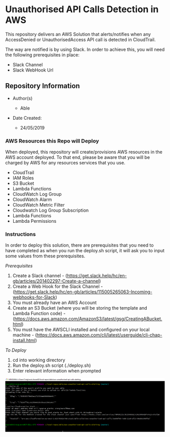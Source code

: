 # Unauthorised API Calls Detection in AWS #

This repository delivers an AWS Solution that alerts/notifies when any AccessDenied or UnauthorisedAccess API call is detected in CloudTrail.

The way are notified is by using Slack. In order to achieve this, you will need the following prerequisites in place: 

  - Slack Channel
  - Slack WebHook Url

## Repository Information ##

  - Author(s)
    - Able

  - Date Created: 
    - 24/05/2019

### AWS Resources this Repo will Deploy ###

When deployed, this repository will create/provisions AWS resources in the AWS account deployed. To that end, please be aware that you will be charged by AWS for any resources services that you use. 

  - CloudTrail
  - IAM Roles
  - S3 Bucket
  - Lambda Functions
  - CloudWatch Log Group
  - CloudWatch Alarm
  - CloudWatch Metric Filter
  - Cloudwatch Log Group Subscription
  - Lambda Functions
  - Lambda Permissions

### Instructions ###

In order to deploy this solution, there are prerequisites that you need to have completed as when you run the deploy.sh script, it will ask you to input some values from these prerequisites.

*Prerequisites*

  1. Create a Slack channel - (https://get.slack.help/hc/en-gb/articles/201402297-Create-a-channel)
  2. Create a Web Hook for the Slack Channel - (https://get.slack.help/hc/en-gb/articles/115005265063-Incoming-webhooks-for-Slack)
  3. You must already have an AWS Account
  4. Create an S3 Bucket (where you will be storing the template and Lambda Function code) - (https://docs.aws.amazon.com/AmazonS3/latest/gsg/CreatingABucket.html)
  5. You must have the AWSCLI installed and configured on your local machine - (https://docs.aws.amazon.com/cli/latest/userguide/cli-chap-install.html)

*To Deploy*

  1. cd into working directory
  2. Run the deploy.sh script (./deploy.sh)
  3. Enter relevant information when prompted

  ![Alt text](deploy-script.png?raw=true "Running the deploy.sh script")